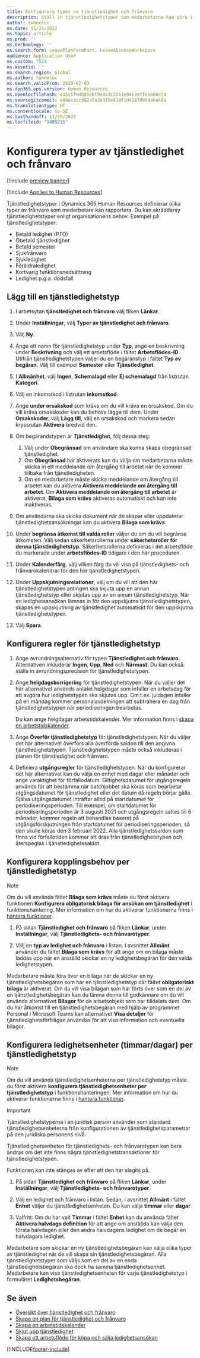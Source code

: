 ```yaml
---
title: Konfigurera typer av tjänstledighet och frånvaro
description: Ställ in tjänstledighetstyper som medarbetarna kan göra i Dynamics 365 Human Resources.
author: twheeloc
ms.date: 11/21/2022
ms.topic: article
ms.prod: ''
ms.technology: ''
ms.search.form: LeavePlanFormPart, LeaveAbsenceWorkspace
audience: Application User
ms.custom: 7521
ms.assetid: ''
ms.search.region: Global
ms.author: twheeloc
ms.search.validFrom: 2020-02-03
ms.dyn365.ops.version: Human Resources
ms.openlocfilehash: e35c5fed886ebf9a453c22b3e04ca9ffe50b6d70
ms.sourcegitcommit: e88ecaccd82afa3a915e41df1d4287d99da6a48a
ms.translationtype: HT
ms.contentlocale: sv-SE
ms.lasthandoff: 11/29/2022
ms.locfileid: "9805215"
---
```

# <a name="configure-leave-and-absence-types"></a>Konfigurera typer av tjänstledighet och frånvaro

[!include [preview banner](../includes/preview-banner.md)]

[!include [Applies to Human Resources](../includes/applies-to-hr.md)]

Tjänstledighetstyper i Dynamics 365 Human Resources definierar olika typer av frånvaro som medarbetare kan rapportera. Du kan skräddarsy tjänstledighetstyper enligt organisationens behov. Exempel på tjänstledighetstyper:

- Betald ledighet (PTO)
- Obetald tjänstledighet
- Betald semester
- Sjukfrånvaro
- Sjukledighet
- Föräldraledighet
- Kortvarig funktionsnedsättning
- Ledighet p.g.a. dödsfall

## <a name="add-a-leave-type"></a>Lägg till en tjänstledighetstyp

1. I arbetsytan **tjänstledighet och frånvaro** välj fliken **Länkar**.
2. Under **Inställningar**, välj **Typer av tjänstledighet och frånvaro**.
3. Välj **Ny**.
4. Ange ett namn för tjänstledighetstyp under **Typ**, ange en beskrivning under **Beskrivning** och välj ett arbetsflöde i fältet **Arbetsflödes-ID**. Utifrån tjänstledighetstypen väljer du en begäranstyp i fältet **Typ av begäran**. Välj till exempel **Semester** eller **Tjänstledighet**.
5. I **Allmänhet**, välj **Ingen**, **Schemalagd** eller **Ej schemalagd** från listrutan **Kategori**.
6. Välj en inkomstkod i listrutan **inkomstkod**.
7. Ange **under orsakskod** som krävs om du vill kräva en orsakskod. Om du vill kräva orsakskoder kan du behöva lägga till dem. Under **Orsakskoder**, välj **Lägg till**, välj en orsakskod och markera sedan kryssrutan **Aktivera** bredvid den.
8. Om begärandstypen är **Tjänstledighet**, följ dessa steg:

      1. Välj under **Obegränsad** om användare ska kunna skapa obegränsad tjänstledighet.
      2. Om **Obegränsad** har aktiverats kan du välja om medarbetarna måste skicka in ett meddelande om återgång till arbetet när de kommer tillbaka från tjänstledigheten.
      3. Om en medarbetare måste skicka meddelande om återgång till arbetet kan du aktivera **Aktivera meddelande om återgång till arbetet**. Om **Aktivera meddelande om återgång till arbetet** är aktiverat, **Bilaga som krävs** aktiveras automatiskt och kan inte inaktiveras.

9. Om användarna ska skicka dokument när de skapar eller uppdaterar tjänstledighetsansökningar kan du aktivera **Bilaga som krävs**.
10. Under **begränsa åtkomst till valda roller** väljer du om du vill begränsa åtkomsten. Välj sedan säkerhetsrollerna under **säkerhetsroller för denna tjänstledighetstyp**. Säkerhetsrollerna definieras i det arbetsflöde du markerade under **arbetsflödes-ID** tidigare i den här proceduren.
11. Under **Kalenderfärg**, välj vilken färg du vill visa på tjänstledighets- och frånvarokalendrar för den här tjänstledighetstypen.
11. Under **Uppskjutningsrelationer**, välj om du vill att den här tjänstledighetstypen antingen ska skjuta upp en annan tjänstledighetstyp eller skjutas upp av en annan tjänstledighetstyp. När en ledighetsansökan lämnas in för den uppskjutna tjänstledighetstypen, skapas en uppskjutning av tjänstledighet automatiskt för den uppskjutna tjänstledighetstypen.
12. Välj **Spara**.

## <a name="configure-leave-type-rules"></a>Konfigurera regler för tjänstledighetstyp

1. Ange avrundningsalternativ för typen **Tjänstledighet och frånvaro**. Alternativen inkluderar **Ingen**, **Upp**, **Ned** och **Närmast**. Du kan också ställa in avrundningsprecision för tjänstledighetstypen.
2. Ange **helgdagskorrigering** för tjänstledighetstypen. När du väljer det här alternativet används antalet helgdagar som infaller en arbetsdag för att avgöra hur ledighetstypen ska skjutas upp. Om t.ex. juldagen infaller på en måndag kommer personalavdelningen att subtrahera en dag från tjänstledighetstypen när periodiseringen bearbetas.

   Du kan ange helgdagar arbetstidskalender. Mer information finns i [skapa en arbetstidskalender](hr-leave-and-absence-working-time-calendar.md).
   
 3. Ange **Överför tjänstledighetstyp** för tjänstledighetstypen. När du väljer det här alternativet överförs alla överförda saldon till den angivna tjänstledighetstypen. Tjänstledighetstypen måste också inkluderas i planen för tjänstledighet och frånvaro. 
 
4. Definiera **utgångsregler** för tjänstledighetstypen. När du konfigurerar det här alternativet kan du välja en enhet med dagar eller månader och ange varaktighet för förfallodatum. Giltighetsdatumet för utgångsregeln används för att bestämma när batchjobbet ska köras som bearbetar utgångsdatumet för tjänstledighet eller det datum då regeln börjar gälla. Själva utgångsdatumet inträffar alltid på startdatumet för periodiseringsperioden. Till exempel, om startdatumet för periodiseringsperioden är 3 augusti 2021 och utgångsregeln sattes till 6 månader, kommer regeln att behandlas baserat på utgångsförskjutningen från startdatumet för periodiseringsperioden, så den skulle köras den 3 februari 2022. Alla tjänstledighetssaldon som finns vid förfallotiden kommer att dras från tjänstledighetstypen och återspeglas i tjänstledighetssaldot.
 
## <a name="configure-the-required-attachment-per-leave-type"></a>Konfigurera kopplingsbehov per tjänstledighetstyp

> [!NOTE]
> Om du vill använda fältet **Bilaga som krävs** måste du först aktivera funktionen **Konfigurera obligatorisk bilaga för ansökan om tjänstledighet** i funktionshantering. Mer information om hur du aktiverar funktionerna finns i [hantera funktioner](hr-admin-manage-features.md).

1. På sidan **Tjänstledighet och frånvaro** på fliken **Länkar**, under **Inställningar**, välj **Tjänstledighets- och frånvarotyper**.

2. Välj en **typ av ledighet och frånvaro** i listan. I avsnittet **Allmänt** använder du fältet **Bilaga som krävs** för att ange om en bilaga måste laddas upp när en anställd skickar en ny ledighetsbegäran för den valda ledighetstypen. 

Medarbetare måste föra över en bilaga när de skickar en ny tjänstledighetsbegäran som har en tjänstledighetstyp där fältet **obligatoriskt bilaga** är aktiverat. Om du vill visa bilagan som har förts över som en del av en tjänstledighetsbegäran kan du lämna denna till godkännare om du vill använda alternativet **Bilagor** för de arbetsobjekt som har tilldelats dem. Om du har åtkomst till en tjänstledighetsbegäran med hjälp av programmet Personal i Microsoft Teams kan alternativet **Visa detaljer** för tjänstledighetsförfrågan användas för att visa information och eventuella bilagor.

## <a name="configure-leave-units-hoursdays-per-leave-type"></a>Konfigurera ledighetsenheter (timmar/dagar) per tjänstledighetstyp

> [!NOTE]
> Om du vill använda tjänstledighetsenheterna per tjänstledighetstyp måste du först aktivera **konfigurera tjänstledighetsenheter per tjänstledighetstyp** i funktionshanteringen. Mer information om hur du aktiverar funktionerna finns i [hantera funktioner](hr-admin-manage-features.md).

> [!IMPORTANT]
> Tjänstledighetstyperna i en juridisk person använder som standard tjänstledighetsenheterna från konfigurationen av tjänstledighetsparametrar på den juridiska personens nivå.
> 
> Tjänstledighetsenheten för tjänstledighets- och frånvarotypen kan bara ändras om det inte finns några tjänstledighetstransaktioner för tjänstledighetstypen.
> 
> Funktionen kan inte stängas av efter att den har slagits på.

1. På sidan **Tjänstledighet och frånvaro** på fliken **Länkar**, under **Inställningar**, välj **Tjänstledighets- och frånvarotyper**.

2. Välj en ledighet och frånvaro i listan. Sedan, i avsnittet **Allmänt** i fältet **Enhet** väljer du tjänstledighetsenheten. Du kan välja **timmar** eller **dagar**.

3. Valfritt: Om du har valt **Timmar** i fältet **Enhet** kan du använda fältet **Aktivera halvdags definition** för att ange om anställda kan välja den första halvdagen eller den andra halvdagens ledighet om de begär en halvdagars ledighet.

Medarbetare som skickar en ny tjänstledighetsbegäran kan välja olika typer av tjänstledighet när de vill skapa sin tjänstledighetsbegäran. Alla tjänstledighetstyper som väljs som en del av en enda tjänstledighetsbegäran ska dock ha samma tjänstledighetsenhet. Medarbetare kan visa tjänstledighetsenheten för varje tjänstledighetstyp i formuläret **Ledighetsbegäran**. 

## <a name="see-also"></a>Se även

- [Översikt över tjänstledighet och frånvaro](hr-leave-and-absence-overview.md)
- [Skapa en plan för tjänstledighet och frånvaro](hr-leave-and-absence-plans.md)
- [Skapa en arbetstidskalender](hr-leave-and-absence-working-time-calendar.md)
- [Skjut upp tjänstledighet](hr-leave-and-absence-suspend-leave.md)
- [Skapa ett arbetsflöde för köpa och sälja ledighetsansökan](hr-leave-and-absence-buy-sell-workflow.md)



[!INCLUDE[footer-include](../includes/footer-banner.md)]
